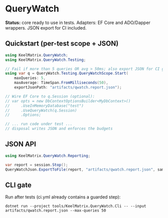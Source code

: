 # QueryWatch

**Status:** core ready to use in tests. Adapters: EF Core and ADO/Dapper wrappers. JSON export for CI included.

## Quickstart (per-test scope + JSON)

```csharp
using KeelMatrix.QueryWatch;
using KeelMatrix.QueryWatch.Testing;

// Fail if more than 5 queries OR avg > 50ms; also export JSON for CI gate.
using var q = QueryWatch.Testing.QueryWatchScope.Start(
    maxQueries: 5,
    maxAverage: TimeSpan.FromMilliseconds(50),
    exportJsonPath: "artifacts/qwatch.report.json");

// Wire EF Core to q.Session (optional):
// var opts = new DbContextOptionsBuilder<MyDbContext>()
//     .UseInMemoryDatabase("test")
//     .UseQueryWatch(q.Session)
//     .Options;

// ... run code under test ...
// disposal writes JSON and enforces the budgets
```

## JSON API

```csharp
using KeelMatrix.QueryWatch.Reporting;

var report = session.Stop();
QueryWatchJson.ExportToFile(report, "artifacts/qwatch.report.json", sampleTop: 5);
```

## CLI gate

Run after tests (ci.yml already contains a guarded step):

```pwsh
dotnet run --project tools/KeelMatrix.QueryWatch.Cli -- --input artifacts/qwatch.report.json --max-queries 50
```

